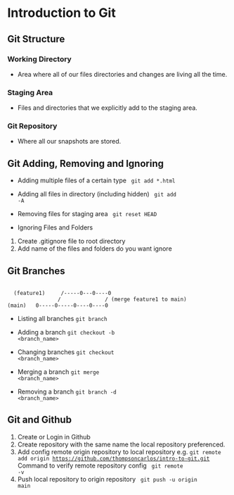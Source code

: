 # Introduction to Git

## Git Structure
### Working Directory
- Area where all of our files directories and changes are living all the time.
### Staging Area
- Files and directories that we explicitly add to the staging area.
### Git Repository
- Where all our snapshots are stored.


## Git Adding, Removing and Ignoring

- Adding multiple files of a certain type
<code> git add *.html </code>

- Adding all files in directory (including hidden)
<code> git add -A </code>

- Removing files for staging area
<code> git reset HEAD <file> </code>

- Ignoring Files and Folders
1. Create .gitignore file to root directory
2. Add name of the files and folders do you want ignore

## Git Branches
 ```

   (feature1)     /-----0---0----0
                 /              / (merge feature1 to main)
(main)   0-----0-----0----0----0
```
  
- Listing all branches
<code>git branch</code>

- Adding a branch
<code>git checkout -b <branch_name></code>

- Changing branches
<code>git checkout <branch_name></code>

- Merging a branch
<code>git merge <branch_name></code>

- Removing a branch
<code>git branch -d <branch_name></code>

## Git and Github
1. Create or Login in Github
2. Create repository with the same name the local repository preferenced.
3. Add config remote origin repository to local repository
e.g. <code>git remote add origin  https://github.com/thompsoncarlos/intro-to-git.git</code>
Command to verify remote repository config
<code> git remote -v</code>
4. Push local repository to origin repository
<code> git push -u origin main</code>


